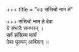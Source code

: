 +++
title = "०३ संसिचो नाम ते"

+++
संसिचो नाम ते देवा  
ये संभारैः समभरन् ।  
सर्वं संसिच्य मर्त्यं  
देवाः पुरुषम् आविशन् ॥